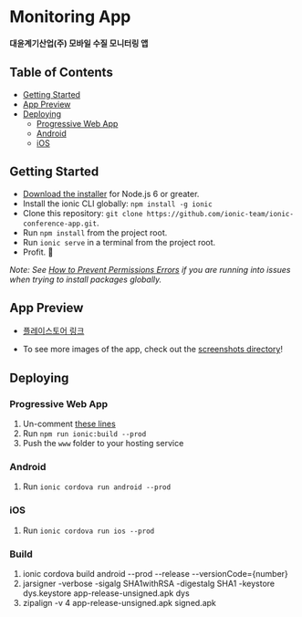 # Monitoring App

**대윤계기산업(주) 모바일 수질 모니터링 앱**


## Table of Contents
- [Getting Started](#getting-started)
- [App Preview](#app-preview)
- [Deploying](#deploying)
  - [Progressive Web App](#progressive-web-app)
  - [Android](#android)
  - [iOS](#ios)


## Getting Started

* [Download the installer](https://nodejs.org/) for Node.js 6 or greater.
* Install the ionic CLI globally: `npm install -g ionic`
* Clone this repository: `git clone https://github.com/ionic-team/ionic-conference-app.git`.
* Run `npm install` from the project root.
* Run `ionic serve` in a terminal from the project root.
* Profit. :tada:

_Note: See [How to Prevent Permissions Errors](https://docs.npmjs.com/getting-started/fixing-npm-permissions) if you are running into issues when trying to install packages globally._


## App Preview

- [플레이스토어 링크](https://play.google.com/store/apps/details?id=com.dys.iotapp)

- To see more images of the app, check out the [screenshots directory](https://gitlab.com/dymeter/application/tree/master/resources/screenshots)!


## Deploying

### Progressive Web App

1. Un-comment [these lines](https://github.com/ionic-team/ionic2-app-base/blob/master/src/index.html#L21)
2. Run `npm run ionic:build --prod`
3. Push the `www` folder to your hosting service

### Android

1. Run `ionic cordova run android --prod`

### iOS

1. Run `ionic cordova run ios --prod`

### Build
1. ionic cordova build android --prod --release --versionCode={number}
2. jarsigner -verbose -sigalg SHA1withRSA -digestalg SHA1 -keystore dys.keystore app-release-unsigned.apk dys
3. zipalign -v 4 app-release-unsigned.apk signed.apk

